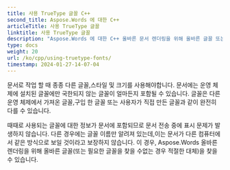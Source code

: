 ```yaml
---
title: 사용 TrueType 글꼴 C++
second_title: Aspose.Words 에 대한 C++
articleTitle: 사용 TrueType 글꼴
linktitle: 사용 TrueType 글꼴
description: "Aspose.Words 에 대한 C++ 올바른 문서 렌더링을 위해 올바른 글꼴 또는 적절한 대체품을 찾을 수 있습니다. 이렇게 하면 글꼴에 대한 정보가 충분하지 않을 때 표시된 문서와 원본 간의 차이가 최소화됩니다."
type: docs
weight: 20
url: /ko/cpp/using-truetype-fonts/
timestamp: 2024-01-27-14-07-04
---
```


문서로 작업 할 때 종종 다른 글꼴,스타일 및 크기를 사용해야합니다. 문서에는 운영 체제에 설치된 글꼴에만 국한되지 않는 글꼴이 얼마든지 포함될 수 있습니다. 글꼴은 다른 운영 체제에서 가져온 글꼴,구입 한 글꼴 또는 사용자가 직접 만든 글꼴과 같이 완전히 다를 수 있습니다.

때때로 사용되는 글꼴에 대한 정보가 문서에 포함되므로 문서 전송 중에 표시 문제가 발생하지 않습니다. 다른 경우에는 글꼴 이름만 알려져 있는데,이는 문서가 다른 컴퓨터에서 같은 방식으로 보일 것이라고 보장하지 않습니다. 이 경우, Aspose.Words 올바른 렌더링을 위해 올바른 글꼴(또는 필요한 글꼴을 찾을 수없는 경우 적절한 대체)을 찾을 수 있습니다.
